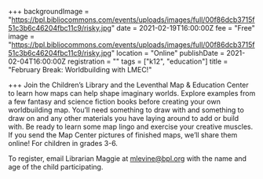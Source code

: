 +++
backgroundImage = "https://bpl.bibliocommons.com/events/uploads/images/full/00f86dcb3715f51c3b6c46204fbc11c9/risky.jpg"
date = 2021-02-19T16:00:00Z
fee = "Free"
image = "https://bpl.bibliocommons.com/events/uploads/images/full/00f86dcb3715f51c3b6c46204fbc11c9/risky.jpg"
location = "Online"
publishDate = 2021-02-04T16:00:00Z
registration = ""
tags = ["k12", "education"]
title = "February Break: Worldbuilding with LMEC!"

+++
Join the Children’s Library and the Leventhal Map & Education Center to learn how maps can help shape imaginary worlds. Explore examples from a few fantasy and science fiction books before creating your own worldbuilding map. You’ll need something to draw with and something to draw on and any other materials you have laying around to add or build with. Be ready to learn some map lingo and exercise your creative muscles. If you send the Map Center pictures of finished maps, we’ll share them online! For children in grades 3-6.

To register, email Librarian Maggie at mlevine@bpl.org with the name and age of the child participating.